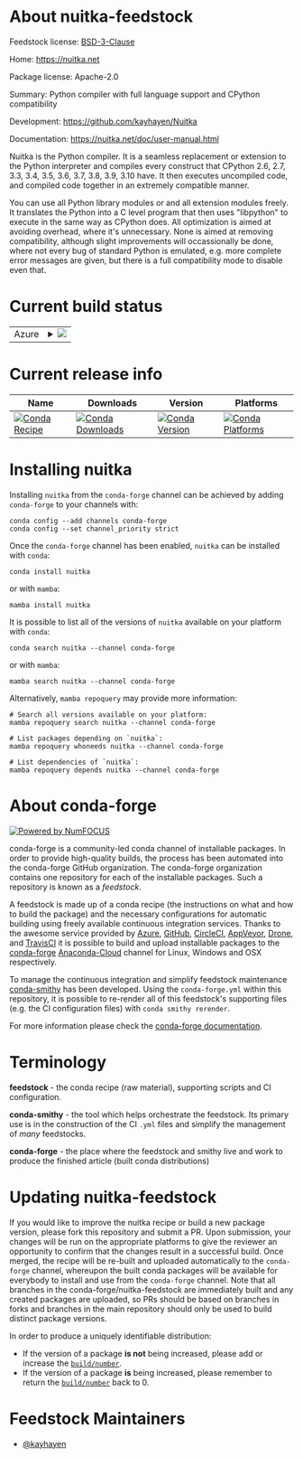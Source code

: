 About nuitka-feedstock
======================

Feedstock license: [BSD-3-Clause](https://github.com/conda-forge/nuitka-feedstock/blob/main/LICENSE.txt)

Home: https://nuitka.net

Package license: Apache-2.0

Summary: Python compiler with full language support and CPython compatibility

Development: https://github.com/kayhayen/Nuitka

Documentation: https://nuitka.net/doc/user-manual.html

Nuitka is the Python compiler. It is a seamless replacement or extension
to the Python interpreter and compiles every construct that CPython 2.6,
2.7, 3.3, 3.4, 3.5, 3.6, 3.7, 3.8, 3.9, 3.10 have. It then executes
uncompiled code, and compiled code together in an extremely compatible
manner.

You can use all Python library modules or and all extension modules freely.
It translates the Python into a C level program that then uses "libpython"
to execute in the same way as CPython does. All optimization is aimed at
avoiding overhead, where it's unnecessary. None is aimed at removing
compatibility, although slight improvements will occassionally be done,
where not every bug of standard Python is emulated, e.g. more complete
error messages are given, but there is a full compatibility mode to
disable even that.


Current build status
====================


<table>
    
  <tr>
    <td>Azure</td>
    <td>
      <details>
        <summary>
          <a href="https://dev.azure.com/conda-forge/feedstock-builds/_build/latest?definitionId=5644&branchName=main">
            <img src="https://dev.azure.com/conda-forge/feedstock-builds/_apis/build/status/nuitka-feedstock?branchName=main">
          </a>
        </summary>
        <table>
          <thead><tr><th>Variant</th><th>Status</th></tr></thead>
          <tbody><tr>
              <td>linux_64_python3.10.____cpythonpython_implcpython</td>
              <td>
                <a href="https://dev.azure.com/conda-forge/feedstock-builds/_build/latest?definitionId=5644&branchName=main">
                  <img src="https://dev.azure.com/conda-forge/feedstock-builds/_apis/build/status/nuitka-feedstock?branchName=main&jobName=linux&configuration=linux%20linux_64_python3.10.____cpythonpython_implcpython" alt="variant">
                </a>
              </td>
            </tr><tr>
              <td>linux_64_python3.11.____cpythonpython_implcpython</td>
              <td>
                <a href="https://dev.azure.com/conda-forge/feedstock-builds/_build/latest?definitionId=5644&branchName=main">
                  <img src="https://dev.azure.com/conda-forge/feedstock-builds/_apis/build/status/nuitka-feedstock?branchName=main&jobName=linux&configuration=linux%20linux_64_python3.11.____cpythonpython_implcpython" alt="variant">
                </a>
              </td>
            </tr><tr>
              <td>linux_64_python3.12.____cpythonpython_implcpython</td>
              <td>
                <a href="https://dev.azure.com/conda-forge/feedstock-builds/_build/latest?definitionId=5644&branchName=main">
                  <img src="https://dev.azure.com/conda-forge/feedstock-builds/_apis/build/status/nuitka-feedstock?branchName=main&jobName=linux&configuration=linux%20linux_64_python3.12.____cpythonpython_implcpython" alt="variant">
                </a>
              </td>
            </tr><tr>
              <td>linux_64_python3.8.____cpythonpython_implcpython</td>
              <td>
                <a href="https://dev.azure.com/conda-forge/feedstock-builds/_build/latest?definitionId=5644&branchName=main">
                  <img src="https://dev.azure.com/conda-forge/feedstock-builds/_apis/build/status/nuitka-feedstock?branchName=main&jobName=linux&configuration=linux%20linux_64_python3.8.____cpythonpython_implcpython" alt="variant">
                </a>
              </td>
            </tr><tr>
              <td>linux_64_python3.9.____cpythonpython_implcpython</td>
              <td>
                <a href="https://dev.azure.com/conda-forge/feedstock-builds/_build/latest?definitionId=5644&branchName=main">
                  <img src="https://dev.azure.com/conda-forge/feedstock-builds/_apis/build/status/nuitka-feedstock?branchName=main&jobName=linux&configuration=linux%20linux_64_python3.9.____cpythonpython_implcpython" alt="variant">
                </a>
              </td>
            </tr><tr>
              <td>osx_64_python3.10.____cpythonpython_implcpython</td>
              <td>
                <a href="https://dev.azure.com/conda-forge/feedstock-builds/_build/latest?definitionId=5644&branchName=main">
                  <img src="https://dev.azure.com/conda-forge/feedstock-builds/_apis/build/status/nuitka-feedstock?branchName=main&jobName=osx&configuration=osx%20osx_64_python3.10.____cpythonpython_implcpython" alt="variant">
                </a>
              </td>
            </tr><tr>
              <td>osx_64_python3.11.____cpythonpython_implcpython</td>
              <td>
                <a href="https://dev.azure.com/conda-forge/feedstock-builds/_build/latest?definitionId=5644&branchName=main">
                  <img src="https://dev.azure.com/conda-forge/feedstock-builds/_apis/build/status/nuitka-feedstock?branchName=main&jobName=osx&configuration=osx%20osx_64_python3.11.____cpythonpython_implcpython" alt="variant">
                </a>
              </td>
            </tr><tr>
              <td>osx_64_python3.12.____cpythonpython_implcpython</td>
              <td>
                <a href="https://dev.azure.com/conda-forge/feedstock-builds/_build/latest?definitionId=5644&branchName=main">
                  <img src="https://dev.azure.com/conda-forge/feedstock-builds/_apis/build/status/nuitka-feedstock?branchName=main&jobName=osx&configuration=osx%20osx_64_python3.12.____cpythonpython_implcpython" alt="variant">
                </a>
              </td>
            </tr><tr>
              <td>osx_64_python3.8.____cpythonpython_implcpython</td>
              <td>
                <a href="https://dev.azure.com/conda-forge/feedstock-builds/_build/latest?definitionId=5644&branchName=main">
                  <img src="https://dev.azure.com/conda-forge/feedstock-builds/_apis/build/status/nuitka-feedstock?branchName=main&jobName=osx&configuration=osx%20osx_64_python3.8.____cpythonpython_implcpython" alt="variant">
                </a>
              </td>
            </tr><tr>
              <td>osx_64_python3.9.____cpythonpython_implcpython</td>
              <td>
                <a href="https://dev.azure.com/conda-forge/feedstock-builds/_build/latest?definitionId=5644&branchName=main">
                  <img src="https://dev.azure.com/conda-forge/feedstock-builds/_apis/build/status/nuitka-feedstock?branchName=main&jobName=osx&configuration=osx%20osx_64_python3.9.____cpythonpython_implcpython" alt="variant">
                </a>
              </td>
            </tr><tr>
              <td>osx_arm64_python3.10.____cpython</td>
              <td>
                <a href="https://dev.azure.com/conda-forge/feedstock-builds/_build/latest?definitionId=5644&branchName=main">
                  <img src="https://dev.azure.com/conda-forge/feedstock-builds/_apis/build/status/nuitka-feedstock?branchName=main&jobName=osx&configuration=osx%20osx_arm64_python3.10.____cpython" alt="variant">
                </a>
              </td>
            </tr><tr>
              <td>osx_arm64_python3.11.____cpython</td>
              <td>
                <a href="https://dev.azure.com/conda-forge/feedstock-builds/_build/latest?definitionId=5644&branchName=main">
                  <img src="https://dev.azure.com/conda-forge/feedstock-builds/_apis/build/status/nuitka-feedstock?branchName=main&jobName=osx&configuration=osx%20osx_arm64_python3.11.____cpython" alt="variant">
                </a>
              </td>
            </tr><tr>
              <td>osx_arm64_python3.12.____cpython</td>
              <td>
                <a href="https://dev.azure.com/conda-forge/feedstock-builds/_build/latest?definitionId=5644&branchName=main">
                  <img src="https://dev.azure.com/conda-forge/feedstock-builds/_apis/build/status/nuitka-feedstock?branchName=main&jobName=osx&configuration=osx%20osx_arm64_python3.12.____cpython" alt="variant">
                </a>
              </td>
            </tr><tr>
              <td>osx_arm64_python3.8.____cpython</td>
              <td>
                <a href="https://dev.azure.com/conda-forge/feedstock-builds/_build/latest?definitionId=5644&branchName=main">
                  <img src="https://dev.azure.com/conda-forge/feedstock-builds/_apis/build/status/nuitka-feedstock?branchName=main&jobName=osx&configuration=osx%20osx_arm64_python3.8.____cpython" alt="variant">
                </a>
              </td>
            </tr><tr>
              <td>osx_arm64_python3.9.____cpython</td>
              <td>
                <a href="https://dev.azure.com/conda-forge/feedstock-builds/_build/latest?definitionId=5644&branchName=main">
                  <img src="https://dev.azure.com/conda-forge/feedstock-builds/_apis/build/status/nuitka-feedstock?branchName=main&jobName=osx&configuration=osx%20osx_arm64_python3.9.____cpython" alt="variant">
                </a>
              </td>
            </tr><tr>
              <td>win_64_python3.10.____cpythonpython_implcpython</td>
              <td>
                <a href="https://dev.azure.com/conda-forge/feedstock-builds/_build/latest?definitionId=5644&branchName=main">
                  <img src="https://dev.azure.com/conda-forge/feedstock-builds/_apis/build/status/nuitka-feedstock?branchName=main&jobName=win&configuration=win%20win_64_python3.10.____cpythonpython_implcpython" alt="variant">
                </a>
              </td>
            </tr><tr>
              <td>win_64_python3.11.____cpythonpython_implcpython</td>
              <td>
                <a href="https://dev.azure.com/conda-forge/feedstock-builds/_build/latest?definitionId=5644&branchName=main">
                  <img src="https://dev.azure.com/conda-forge/feedstock-builds/_apis/build/status/nuitka-feedstock?branchName=main&jobName=win&configuration=win%20win_64_python3.11.____cpythonpython_implcpython" alt="variant">
                </a>
              </td>
            </tr><tr>
              <td>win_64_python3.12.____cpythonpython_implcpython</td>
              <td>
                <a href="https://dev.azure.com/conda-forge/feedstock-builds/_build/latest?definitionId=5644&branchName=main">
                  <img src="https://dev.azure.com/conda-forge/feedstock-builds/_apis/build/status/nuitka-feedstock?branchName=main&jobName=win&configuration=win%20win_64_python3.12.____cpythonpython_implcpython" alt="variant">
                </a>
              </td>
            </tr><tr>
              <td>win_64_python3.8.____cpythonpython_implcpython</td>
              <td>
                <a href="https://dev.azure.com/conda-forge/feedstock-builds/_build/latest?definitionId=5644&branchName=main">
                  <img src="https://dev.azure.com/conda-forge/feedstock-builds/_apis/build/status/nuitka-feedstock?branchName=main&jobName=win&configuration=win%20win_64_python3.8.____cpythonpython_implcpython" alt="variant">
                </a>
              </td>
            </tr><tr>
              <td>win_64_python3.9.____cpythonpython_implcpython</td>
              <td>
                <a href="https://dev.azure.com/conda-forge/feedstock-builds/_build/latest?definitionId=5644&branchName=main">
                  <img src="https://dev.azure.com/conda-forge/feedstock-builds/_apis/build/status/nuitka-feedstock?branchName=main&jobName=win&configuration=win%20win_64_python3.9.____cpythonpython_implcpython" alt="variant">
                </a>
              </td>
            </tr>
          </tbody>
        </table>
      </details>
    </td>
  </tr>
</table>

Current release info
====================

| Name | Downloads | Version | Platforms |
| --- | --- | --- | --- |
| [![Conda Recipe](https://img.shields.io/badge/recipe-nuitka-green.svg)](https://anaconda.org/conda-forge/nuitka) | [![Conda Downloads](https://img.shields.io/conda/dn/conda-forge/nuitka.svg)](https://anaconda.org/conda-forge/nuitka) | [![Conda Version](https://img.shields.io/conda/vn/conda-forge/nuitka.svg)](https://anaconda.org/conda-forge/nuitka) | [![Conda Platforms](https://img.shields.io/conda/pn/conda-forge/nuitka.svg)](https://anaconda.org/conda-forge/nuitka) |

Installing nuitka
=================

Installing `nuitka` from the `conda-forge` channel can be achieved by adding `conda-forge` to your channels with:

```
conda config --add channels conda-forge
conda config --set channel_priority strict
```

Once the `conda-forge` channel has been enabled, `nuitka` can be installed with `conda`:

```
conda install nuitka
```

or with `mamba`:

```
mamba install nuitka
```

It is possible to list all of the versions of `nuitka` available on your platform with `conda`:

```
conda search nuitka --channel conda-forge
```

or with `mamba`:

```
mamba search nuitka --channel conda-forge
```

Alternatively, `mamba repoquery` may provide more information:

```
# Search all versions available on your platform:
mamba repoquery search nuitka --channel conda-forge

# List packages depending on `nuitka`:
mamba repoquery whoneeds nuitka --channel conda-forge

# List dependencies of `nuitka`:
mamba repoquery depends nuitka --channel conda-forge
```


About conda-forge
=================

[![Powered by
NumFOCUS](https://img.shields.io/badge/powered%20by-NumFOCUS-orange.svg?style=flat&colorA=E1523D&colorB=007D8A)](https://numfocus.org)

conda-forge is a community-led conda channel of installable packages.
In order to provide high-quality builds, the process has been automated into the
conda-forge GitHub organization. The conda-forge organization contains one repository
for each of the installable packages. Such a repository is known as a *feedstock*.

A feedstock is made up of a conda recipe (the instructions on what and how to build
the package) and the necessary configurations for automatic building using freely
available continuous integration services. Thanks to the awesome service provided by
[Azure](https://azure.microsoft.com/en-us/services/devops/), [GitHub](https://github.com/),
[CircleCI](https://circleci.com/), [AppVeyor](https://www.appveyor.com/),
[Drone](https://cloud.drone.io/welcome), and [TravisCI](https://travis-ci.com/)
it is possible to build and upload installable packages to the
[conda-forge](https://anaconda.org/conda-forge) [Anaconda-Cloud](https://anaconda.org/)
channel for Linux, Windows and OSX respectively.

To manage the continuous integration and simplify feedstock maintenance
[conda-smithy](https://github.com/conda-forge/conda-smithy) has been developed.
Using the ``conda-forge.yml`` within this repository, it is possible to re-render all of
this feedstock's supporting files (e.g. the CI configuration files) with ``conda smithy rerender``.

For more information please check the [conda-forge documentation](https://conda-forge.org/docs/).

Terminology
===========

**feedstock** - the conda recipe (raw material), supporting scripts and CI configuration.

**conda-smithy** - the tool which helps orchestrate the feedstock.
                   Its primary use is in the construction of the CI ``.yml`` files
                   and simplify the management of *many* feedstocks.

**conda-forge** - the place where the feedstock and smithy live and work to
                  produce the finished article (built conda distributions)


Updating nuitka-feedstock
=========================

If you would like to improve the nuitka recipe or build a new
package version, please fork this repository and submit a PR. Upon submission,
your changes will be run on the appropriate platforms to give the reviewer an
opportunity to confirm that the changes result in a successful build. Once
merged, the recipe will be re-built and uploaded automatically to the
`conda-forge` channel, whereupon the built conda packages will be available for
everybody to install and use from the `conda-forge` channel.
Note that all branches in the conda-forge/nuitka-feedstock are
immediately built and any created packages are uploaded, so PRs should be based
on branches in forks and branches in the main repository should only be used to
build distinct package versions.

In order to produce a uniquely identifiable distribution:
 * If the version of a package **is not** being increased, please add or increase
   the [``build/number``](https://docs.conda.io/projects/conda-build/en/latest/resources/define-metadata.html#build-number-and-string).
 * If the version of a package **is** being increased, please remember to return
   the [``build/number``](https://docs.conda.io/projects/conda-build/en/latest/resources/define-metadata.html#build-number-and-string)
   back to 0.

Feedstock Maintainers
=====================

* [@kayhayen](https://github.com/kayhayen/)

